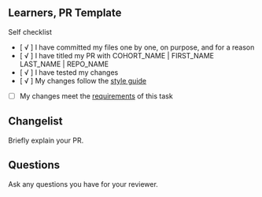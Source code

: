 <!--

You must title your PR like this:

COHORT_NAME | FIRST_NAME LAST_NAME | REPO_NAME

For example,

NW4 | Carol Owen | HTML-CSS-Coursework-Week1

Complete the task list below this message.
If your PR is rejected, check the task list.

-->

## Learners, PR Template

Self checklist

- [ √ ] I have committed my files one by one, on purpose, and for a reason
- [ √ ] I have titled my PR with COHORT_NAME | FIRST_NAME LAST_NAME | REPO_NAME
- [ √ ] I have tested my changes
- [ √ ] My changes follow the [style guide](https://syllabus.codeyourfuture.io/guides/code-style-guide/)
- [ ] My changes meet the [requirements](./README.md) of this task

## Changelist

Briefly explain your PR.

## Questions

Ask any questions you have for your reviewer.
